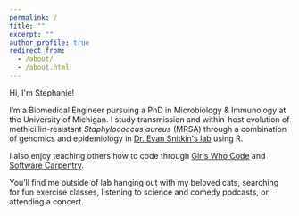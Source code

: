 ```yaml
---
permalink: /
title: ""
excerpt: ""
author_profile: true
redirect_from:
  - /about/
  - /about.html
---
```


Hi, I'm Stephanie!

I’m a Biomedical Engineer pursuing a PhD in Microbiology & Immunology at the University of Michigan. I study transmission and within-host evolution of methicillin-resistant _Staphylococcus aureus_ (MRSA) through a combination of genomics and epidemiology in [Dr. Evan Snitkin's lab](http://thesnitkinlab.com/) using R. 

I also enjoy teaching others how to code through [Girls Who Code](http://umich.edu/~girlswc/) and [Software Carpentry](https://umswc.github.io/). 

You’ll find me outside of lab hanging out with my beloved cats, searching for fun exercise classes, listening to science and comedy podcasts, or attending a concert.



